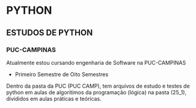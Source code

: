 # PYTHON

## ESTUDOS DE PYTHON

### PUC-CAMPINAS

Atualmente estou cursando engenharia de Software na PUC-CAMPINAS
 - Primeiro Semestre de Oito Semestres

Dentro da pasta da PUC (PUC CAMP), tem arquivos de estudo e testes de python em aulas de algoritimos da programação (lógica) na pasta (25_1), divididos em aulas práticas e teóricas.

